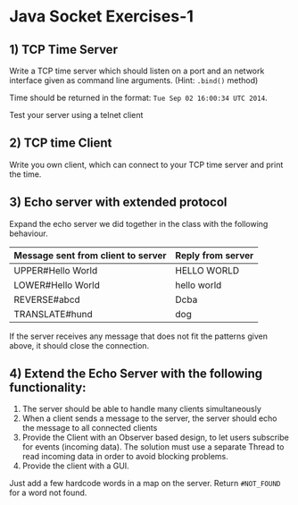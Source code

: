 
# Java Socket Exercises-1

## 1) TCP Time Server
Write a TCP time server which should listen on a port and an network interface given as
command line arguments.  (Hint: ``.bind()`` method)

Time should be returned in the format: ``Tue Sep 02 16:00:34 UTC 2014``.

Test your server using a telnet client

## 2) TCP time Client
Write you own client, which can connect to your TCP time server and print the time.

## 3) Echo server with extended protocol
Expand the echo server we did together in the class with the following behaviour.

| Message sent from client to server | Reply from server |
| ---- | ---- |
| UPPER#Hello World | HELLO WORLD |
| LOWER#Hello World | hello world |
| REVERSE#abcd | Dcba |
| TRANSLATE#hund | dog |

If the server receives any message that does not fit the patterns given above, it should 
close the connection.

## 4) Extend the Echo Server with the following functionality:
1. The server should be able to handle many clients simultaneously
2. When a client sends a message to the server, the server should echo the 
message to all connected clients
3. Provide the Client with an Observer based design, to let users subscribe 
for events (incoming data).  The solution must use a separate Thread to 
read incoming data in order to avoid blocking problems.
4. Provide the client with a GUI.

Just add a few hardcode words in a map on the server. Return ``#NOT_FOUND`` for a 
word not found.

